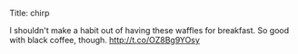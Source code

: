 Title: chirp

I shouldn't make a habit out of having these waffles for breakfast. So good with black coffee, though. <a href="http://t.co/OZ8Bg9YOsy">http://t.co/OZ8Bg9YOsy</a>
